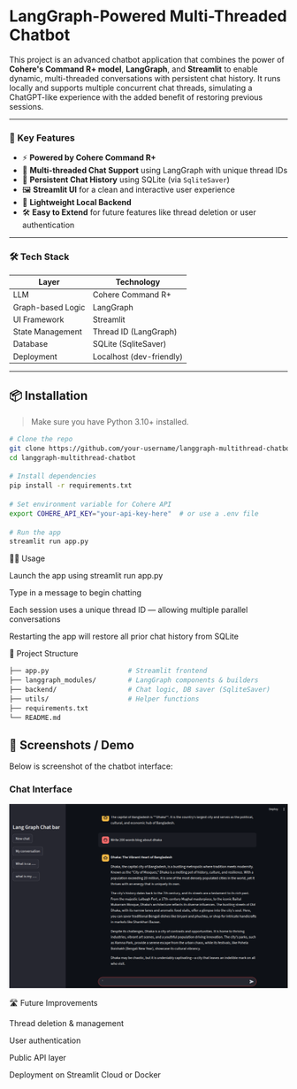 # LangGraph-Powered Multi-Threaded Chatbot

This project is an advanced chatbot application that combines the power of **Cohere's Command R+ model**, **LangGraph**, and **Streamlit** to enable dynamic, multi-threaded conversations with persistent chat history. It runs locally and supports multiple concurrent chat threads, simulating a ChatGPT-like experience with the added benefit of restoring previous sessions.

---

### 🧠 Key Features

- ⚡ **Powered by Cohere Command R+**
- 🔄 **Multi-threaded Chat Support** using LangGraph with unique thread IDs
- 💬 **Persistent Chat History** using SQLite (via `SqliteSaver`)
- 🖼️ **Streamlit UI** for a clean and interactive user experience
- 🔧 **Lightweight Local Backend**
- 🛠️ **Easy to Extend** for future features like thread deletion or user authentication

---

### 🛠 Tech Stack

| Layer             | Technology               |
|------------------|--------------------------|
| LLM               | Cohere Command R+        |
| Graph-based Logic | LangGraph                |
| UI Framework      | Streamlit                |
| State Management  | Thread ID (LangGraph)    |
| Database          | SQLite (SqliteSaver)     |
| Deployment        | Localhost (dev-friendly) |

---

## 📦 Installation

> Make sure you have Python 3.10+ installed.

```bash
# Clone the repo
git clone https://github.com/your-username/langgraph-multithread-chatbot.git
cd langgraph-multithread-chatbot

# Install dependencies
pip install -r requirements.txt

# Set environment variable for Cohere API
export COHERE_API_KEY="your-api-key-here"  # or use a .env file

# Run the app
streamlit run app.py
```
🧑‍💻 Usage

Launch the app using streamlit run app.py

Type in a message to begin chatting

Each session uses a unique thread ID — allowing multiple parallel conversations

Restarting the app will restore all prior chat history from SQLite

📁 Project Structure
```bash
├── app.py                    # Streamlit frontend
├── langgraph_modules/        # LangGraph components & builders
├── backend/                  # Chat logic, DB saver (SqliteSaver)
├── utils/                    # Helper functions
├── requirements.txt
└── README.md
```

## 📸 Screenshots / Demo

Below is screenshot of the chatbot interface:

### Chat Interface

![Chat Interface](Demo.png)






🛣️ Future Improvements

 Thread deletion & management

 User authentication

 Public API layer

 Deployment on Streamlit Cloud or Docker